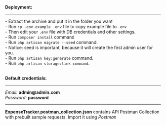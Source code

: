 <b>Deployment:</b><br/><hr/>
    - Extract the archive and put it in the folder you want  
    - Run `cp .env.example .env` file to copy example file to `.env`  
    - Then edit your `.env` file with DB credentials and other settings.  
    - Run `composer install` command  
    - Run `php artisan migrate --seed` command.  
    - Notice: seed is important, because it will create the first admin user for you.  
    - Run `php artisan key:generate` command.  
    - Run `php artisan storage:link command`.  

<br>
<b>Default credentials:</b><br/><hr/>
    <i>Email:</i> <b>admin@admin.com</b>  <br>
    <i>Password:</i> <b>password</b>

<hr/>

**ExpenseTracker.postman_collection.json** contains API Postman Collection with prebuilt sample requests. Import it using <i>Postman</i>
